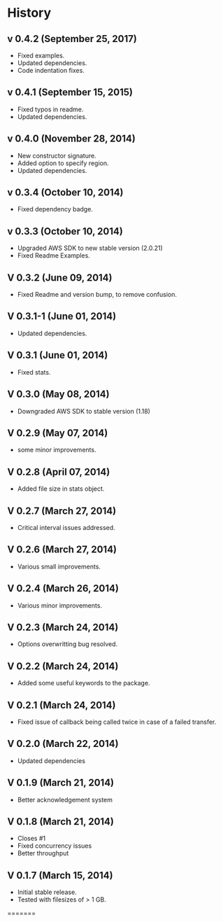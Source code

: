 # History

## v 0.4.2 (September 25, 2017)
* Fixed examples.
* Updated dependencies.
* Code indentation fixes.

## v 0.4.1 (September 15, 2015)
* Fixed typos in readme.
* Updated dependencies.

## v 0.4.0 (November 28, 2014)
* New constructor signature.
* Added option to specify region.
* Updated dependencies.

## v 0.3.4 (October 10, 2014)
* Fixed dependency badge.

## v 0.3.3 (October 10, 2014)
* Upgraded AWS SDK to new stable version (2.0.21)
* Fixed Readme Examples.

## V 0.3.2 (June 09, 2014)
* Fixed Readme and version bump, to remove confusion.

## V 0.3.1-1 (June 01, 2014)
* Updated dependencies.

## V 0.3.1 (June 01, 2014)
* Fixed stats.

## V 0.3.0 (May 08, 2014)
* Downgraded AWS SDK to stable version (1.18)

## V 0.2.9 (May 07, 2014)
* some minor improvements.

## V 0.2.8 (April 07, 2014)
* Added file size in stats object.

## V 0.2.7 (March 27, 2014)
* Critical interval issues addressed.

## V 0.2.6 (March 27, 2014)
* Various small improvements.

## V 0.2.4 (March 26, 2014)
* Various minor improvements.

## V 0.2.3 (March 24, 2014)
* Options overwritting bug resolved.

## V 0.2.2 (March 24, 2014)
* Added some useful keywords to the package.

## V 0.2.1 (March 24, 2014)
* Fixed issue of callback being called twice in case of a failed transfer.

## V 0.2.0 (March 22, 2014)
* Updated dependencies

## V 0.1.9 (March 21, 2014)
* Better acknowledgement system

## V 0.1.8 (March 21, 2014)
* Closes #1
* Fixed concurrency issues
* Better throughput

## V 0.1.7 (March 15, 2014)
* Initial stable release.
* Tested with filesizes of > 1 GB.

=======
